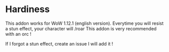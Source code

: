 # Hardiness
This addon works for WoW 1.12.1 (english version).
Everytime you will resist a stun effect, your character will /roar
This addon is very recommended with an orc !

If I forgot a stun effect, create an issue I will add it !
